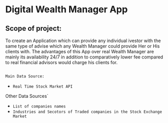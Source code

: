 # Digital Wealth Manager App

## Scope of project:

To create an Application which can provide any individual ivestor  with the same type of advise which any Wealth Manager could provide Her or His clients with.
The advantages of this App over real Wealth Manager are mainly its availability 24/7 in addition to comparatively lower fee compared to real financial advisors would charge his clients for.


```python

Main Data Source:

```
* `Real Time Stock Market API`

Other Data Sources`

* `List of companies names` 
* `Industries and Secotors of Traded companies in the Stock Exchange Market`





